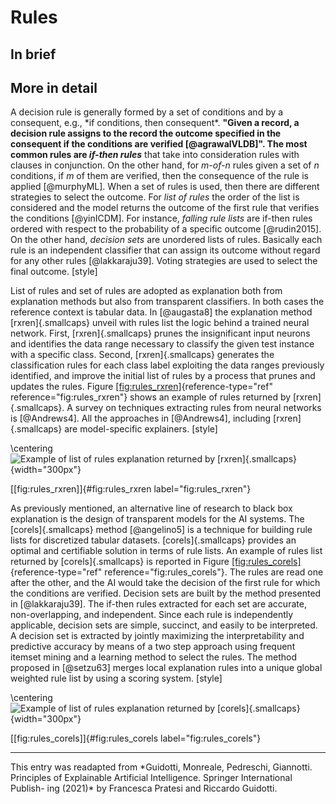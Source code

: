 # Rules

## In brief

## More in detail

A decision rule is generally formed by a set of conditions and by a
consequent, e.g., \*if conditions, then consequent\*. **"Given a record,
a decision rule assigns to the record the outcome specified in the
consequent if the conditions are verified [@agrawalVLDB]". The most
common rules are *if-then rules*** that take into consideration rules
with clauses in conjunction. On the other hand, for *m-of-n* rules given
a set of *n* conditions, if *m* of them are verified, then the
consequence of the rule is applied [@murphyML]. When a set of rules is
used, then there are different strategies to select the outcome. For
*list of rules* the order of the list is considered and the model
returns the outcome of the first rule that verifies the conditions
[@yinICDM]. For instance, *falling rule lists* are if-then rules ordered
with respect to the probability of a specific outcome [@rudin2015]. On
the other hand, *decision sets* are unordered lists of rules. Basically
each rule is an independent classifier that can assign its outcome
without regard for any other rules [@lakkaraju39]. Voting strategies are
used to select the final outcome. \[style\]

List of rules and set of rules are adopted as explanation both from
explanation methods but also from transparent classifiers. In both cases
the reference context is tabular data. In [@augasta8] the explanation
method [rxren]{.smallcaps} unveil with rules list the logic behind a
trained neural network. First, [rxren]{.smallcaps} prunes the
insignificant input neurons and identifies the data range necessary to
classify the given test instance with a specific class. Second,
[rxren]{.smallcaps} generates the classification rules for each class
label exploiting the data ranges previously identified, and improve the
initial list of rules by a process that prunes and updates the rules.
Figure [\[fig:rules\_rxren\]](#fig:rules_rxren){reference-type="ref"
reference="fig:rules_rxren"} shows an example of rules returned by
[rxren]{.smallcaps}. A survey on techniques extracting rules from neural
networks is [@Andrews4]. All the approaches in [@Andrews4], including
[rxren]{.smallcaps} are model-specific explainers. \[style\]

\centering
![Example of list of rules explanation returned by
[rxren]{.smallcaps}](TAILOR_T31_rules1.png){width="300px"}

[\[fig:rules\_rxren\]]{#fig:rules_rxren label="fig:rules_rxren"}

As previously mentioned, an alternative line of research to black box
explanation is the design of transparent models for the AI systems. The
[corels]{.smallcaps} method [@angelino5] is a technique for building
rule lists for discretized tabular datasets. [corels]{.smallcaps}
provides an optimal and certifiable solution in terms of rule lists. An
example of rules list returned by [corels]{.smallcaps} is reported in
Figure [\[fig:rules\_corels\]](#fig:rules_corels){reference-type="ref"
reference="fig:rules_corels"}. The rules are read one after the other,
and the AI would take the decision of the first rule for which the
conditions are verified. Decision sets are built by the method presented
in [@lakkaraju39]. The if-then rules extracted for each set are
accurate, non-overlapping, and independent. Since each rule is
independently applicable, decision sets are simple, succinct, and easily
to be interpreted. A decision set is extracted by jointly maximizing the
interpretability and predictive accuracy by means of a two step approach
using frequent itemset mining and a learning method to select the rules.
The method proposed in [@setzu63] merges local explanation rules into a
unique global weighted rule list by using a scoring system. \[style\]

\centering
![Example of list of rules explanation returned by
[corels]{.smallcaps}](TAILOR_T31_rules2.png){width="300px"}

[\[fig:rules\_corels\]]{#fig:rules_corels label="fig:rules_corels"}

---

This entry was readapted from \*Guidotti, Monreale, Pedreschi,
Giannotti. Principles of Explainable Artificial Intelligence. Springer
International Publish- ing (2021)\* by Francesca Pratesi and Riccardo
Guidotti.
